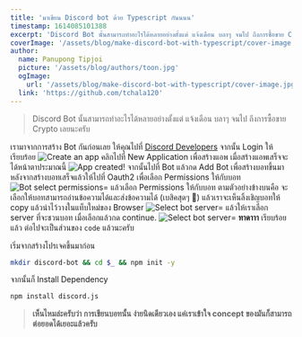 ```yaml
---
title: 'มาเขียน Discord bot ด้วย Typescript กันนนน'
timestamp: 1614085101388
excerpt: 'Discord Bot นั้นสามารถทำอะไรได้หลายอย่างตั้งแต่ แจ้งเดือน บลาๆ จนไป ถึงการซื้อขาย Crypto เลยนะครับ'
coverImage: '/assets/blog/make-discord-bot-with-typescript/cover-image.jpg'
author:
  name: Panupong Tipjoi
  picture: '/assets/blog/authors/toon.jpg'
  ogImage:
    url: '/assets/blog/make-discord-bot-with-typescript/cover-image.jpg'
  link: 'https://github.com/tchala120'
---
```


> Discord Bot นั้นสามารถทำอะไรได้หลายอย่างตั้งแต่ แจ้งเดือน บลาๆ จนไป ถึงการซื้อขาย Crypto เลยนะครับ

เรามาจากการสร้าง Bot กันก่อนเลย ให้คุณไปที่ [Discord Developers](https://discord.com/developers/applications) จากนั้น Login ให้เรียบร้อย
<img src="/assets/blog/make-discord-bot-with-typescript/create-bot-app.png" alt="Create an app" class="img-content"/>
คลิกไปที่ New Application เพื่อสร้างแอพ เมื่อสร้างแอพเสร็จจะได้หน้าตาประมาณนี้
<img src="/assets/blog/make-discord-bot-with-typescript/app-created.png" alt="App created!" class="img-content"/>
จากนั้นไปที่ Bot แล้วกด Add Bot เพื่อสร้างบอทขึ้นมา หลังจากสร้างบอทเสร็จแล้วให้ไปที่ Oauth2 เพื่อเลือก Permissions ให้กับบอท
<img src="/assets/blog/make-discord-bot-with-typescript/bot-select-permissions.png" alt="Bot select permissions=" class="img-content"/>
แล้วเลือก Permissions ให้กับบอท ตามตัวอย่างข้างบนคือ จะเลือกให้บอทสามารถอ่านข้อความได้และส่งข้อความได้ (เบสิคสุดๆ 🤣) แล้วเราจะเห็นลิ้งเชิญบอทให้ copy แล้วนำไว้วางในแท็บใหม่ของ Browser
<img src="/assets/blog/make-discord-bot-with-typescript/select-bot-server.png" alt="Select bot server=" class="img-content"/>
แล้วให้เราเลือก server ที่จะชวนบอท เมื่อเลือกแล้วกด continue.
<img src="/assets/blog/make-discord-bot-with-typescript/invite-success.png" alt="Select bot server=" class="img-content"/>
**ทาดาาา** เรียบร้อยแล้ว ต่อไปจะเป็นส่วนของ `code` แล้วนะครับ

เริ่มจากสร้างโปรเจคขึ้นมาก่อน

```bash
mkdir discord-bot && cd $_ && npm init -y
```

จากนั้นก็ Install Dependency

```bash
npm install discord.js
```

> **เห็นไหมล่ะครับว่า การเขียนบอทนั้น ง่ายนิดเดียวเอง แค่เราเข้าใจ concept ของมันก็สามารถต่อยอดได้เยอะแล้วครับ**
